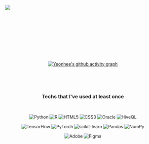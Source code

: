 <div align="center">
<br><br><br>

![Typing SVG](images/header.gif)

<br><br><br>

<div align=center>
    <a href="https://github.com/anuraghazra/github-readme-stats" title="Go to Source">
      <img align="left" width=407 src="https://github-readme-stats.vercel.app/api?username=hing9u&show_icons=true&theme=material-palenight&hide_border=true&bg_color=20232a&icon_color=E3E3E3A8&text_color=fff" />
    </a>
    <a href="https://github.com/denvercoder1/github-readme-streak-stats" title="Go to Source">
      <img align="right" width=407 src="http://github-readme-streak-stats.herokuapp.com?user=hing9u&theme=react&ring=C691E94D&fire=C691E9&sideNums=C691E9&currStreakNum=C691E9&sideLabels=FFFFFF&currStreakLabel=FFFFFF&dates=E3E3E3A8&hide_border=true" alt="" />
    </a>
</div>

<br><br><br><br><br><br><br><br><br>

[![Yeonhee's github activity graph](https://activity-graph.herokuapp.com/graph?username=hing9u&theme=react-dark&bg_color=20232a&hide_border=true&line=AB90E8&color=C691E9C9)](https://github.com/ashutosh00710/github-readme-activity-graph)

<br><br><br>
    
<div align=center>
    <h3>Techs that I've used at least once</h3>
<br>
    
![Python](https://img.shields.io/badge/python-%2314354C.svg?style=for-the-badge&logo=python&logoColor=white&color=20232A&labelColor=3776ab) ![R](https://img.shields.io/badge/r-%23276DC3.svg?style=for-the-badge&logo=r&logoColor=white&color=20232A&labelColor=276DC3) ![HTML5](https://img.shields.io/badge/html5-%23E34F26.svg?style=for-the-badge&logo=html5&logoColor=white&color=20232A&labelColor=E34F26) ![CSS3](https://img.shields.io/badge/css3-%231572B6.svg?style=for-the-badge&logo=css3&logoColor=white&color=20232A&labelColor=1572B6) ![Oracle](https://img.shields.io/badge/oracle-%23F00000.svg?style=for-the-badge&logo=oracle&logoColor=white&color=20232A&labelColor=F80000) ![HiveQL](https://img.shields.io/badge/HiveQL-%2300f.svg?style=for-the-badge&logo=apachehive&logoColor=black&color=20232A&labelColor=FDEE21)

![TensorFlow](https://img.shields.io/badge/TensorFlow-%23FF6F00.svg?style=for-the-badge&logo=TensorFlow&logoColor=white&color=20232A&labelColor=FF6F00) ![PyTorch](https://img.shields.io/badge/PyTorch-%23EE4C2C.svg?style=for-the-badge&logo=PyTorch&logoColor=white&color=20232A&labelColor=EE4C2C) ![scikit-learn](https://img.shields.io/badge/scikit--learn-%23F7931E.svg?style=for-the-badge&logo=scikit-learn&logoColor=white&color=20232A&labelColor=F7931E) ![Pandas](https://img.shields.io/badge/pandas-%23150458.svg?style=for-the-badge&logo=pandas&logoColor=white&color=20232A&labelColor=150458) ![NumPy](https://img.shields.io/badge/numpy-%23013243.svg?style=for-the-badge&logo=numpy&logoColor=white&color=20232A&labelColor=013243)

![Adobe](https://img.shields.io/badge/adobe-%23FF0000.svg?style=for-the-badge&logo=adobe&logoColor=white&color=20232A&labelColor=FF0000) ![Figma](https://img.shields.io/badge/figma-%23F24E1E.svg?style=for-the-badge&logo=figma&logoColor=white&color=20232A&labelColor=3776ab)

</div>
    
<!--
**hing9u/hing9u** is a ✨ _special_ ✨ repository because its `README.md` (this file) appears on your GitHub profile.

Here are some ideas to get you started:

- 🔭 I’m currently working on ...
- 🌱 I’m currently learning ...
- 👯 I’m looking to collaborate on ...
- 🤔 I’m looking for help with ...
- 💬 Ask me about ...
- 📫 How to reach me: ...
- 😄 Pronouns: ...
- ⚡ Fun fact: ...
  -->

  </div>
